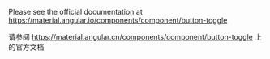 Please see the official documentation at https://material.angular.io/components/component/button-toggle

请参阅 https://material.angular.cn/components/component/button-toggle 上的官方文档
